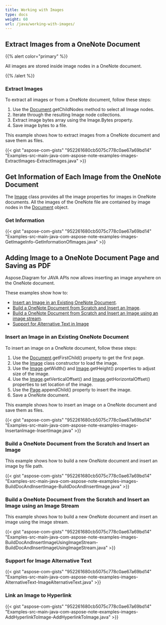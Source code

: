 ```yaml
---
title: Working with Images
type: docs
weight: 60
url: /java/working-with-images/
---
```


## **Extract Images from a OneNote Document**
{{% alert color="primary" %}} 

All images are stored inside image nodes in a OneNote document.

{{% /alert %}} 
### **Extract Images**
To extract all images or from a OneNote document, follow these steps:

1. Use the [Document](http://www.aspose.com/api/java/note/com.aspose.note/classes/Document).getChildNodes method to select all Image nodes.
1. Iterate through the resulting Image node collections.
1. Extract image bytes array using the Image.Bytes property.
1. Save image bytes to a file.

This example shows how to extract images from a OneNote document and save them as files.

{{< gist "aspose-com-gists" "952261680cb5075c778c0ae67a69bd14" "Examples-src-main-java-com-aspose-note-examples-images-ExtractImages-ExtractImages.java" >}}
## **Get Information of Each Image from the OneNote Document**
The [Image](http://www.aspose.com/api/java/note/com.aspose.note/classes/Image) class provides all the image properties for images in OneNote documents. All the images of the OneNote file are contained by image nodes in the [Document](chttp://www.aspose.com/api/java/note/com.aspose.note/classes/Document) object.
### **Get Information**
{{< gist "aspose-com-gists" "952261680cb5075c778c0ae67a69bd14" "Examples-src-main-java-com-aspose-note-examples-images-GetImageInfo-GetInformationOfImages.java" >}}
## **Adding Image to a OneNote Document Page and Saving as PDF**
Aspose.Diagram for JAVA APIs now allows inserting an image anywhere on the OneNote document.

These examples show how to:

- [Insert an Image in an Existing OneNote Document](/note/java/working-with-images-html/).
- [Build a OneNote Document from Scratch and Insert an Image](/note/java/working-with-images-html/).
- [Build a OneNote Document from Scratch and Insert an Image using an image stream](/note/java/working-with-images-html/).
- [Support for Alternative Text in Image](/note/java/working-with-images-html/)
### **Insert an Image in an Existing OneNote Document**
To insert an image on a OneNote document, follow these steps:

1. Use the [Document](http://www.aspose.com/api/java/note/com.aspose.note/classes/document/methods/getFirstChild\(\)/).getFirstChild() property to get the first page.
1. Use the [Image](http://www.aspose.com/api/java/note/com.aspose.note/classes/Image) class constructor to load the image.
1. Use the [Image](http://www.aspose.com/api/java/note/com.aspose.note/classes/Image).getWidth() and [Image](http://www.aspose.com/api/java/note/com.aspose.note/classes/Image).getHeight() properties to adjust size of the image.
1. Use the [Image](http://www.aspose.com/api/java/note/com.aspose.note/classes/Image).getVerticalOffset() and [Image](http://www.aspose.com/api/java/note/com.aspose.note/classes/Image).getHorizontalOffset() properties to set location of the image.
1. Use the [Page](http://www.aspose.com/api/java/note/com.aspose.note/classes/Page).appendChild() property to insert the image.
1. Save a OneNote document.

This example shows how to insert an image on a OneNote document and save them as files.

{{< gist "aspose-com-gists" "952261680cb5075c778c0ae67a69bd14" "Examples-src-main-java-com-aspose-note-examples-images-InsertanImage-InsertImage.java" >}}


### **Build a OneNote Document from the Scratch and Insert an Image**
This example shows how to build a new OneNote document and insert an image by file path.

{{< gist "aspose-com-gists" "952261680cb5075c778c0ae67a69bd14" "Examples-src-main-java-com-aspose-note-examples-images-BuildDocAndInsertImage-BuildDocAndInsertImage.java" >}}
### **Build a OneNote Document from the Scratch and Insert an Image using an Image Stream**
This example shows how to build a new OneNote document and insert an image using the image stream.

{{< gist "aspose-com-gists" "952261680cb5075c778c0ae67a69bd14" "Examples-src-main-java-com-aspose-note-examples-images-BuildDocAndInsertImageUsingImageStream-BuildDocAndInsertImageUsingImageStream.java" >}}
### **Support for Image Alternative Text**
{{< gist "aspose-com-gists" "952261680cb5075c778c0ae67a69bd14" "Examples-src-main-java-com-aspose-note-examples-images-AlternativeText-ImageAlternativeText.java" >}}
### **Link an Image to Hyperlink**
{{< gist "aspose-com-gists" "952261680cb5075c778c0ae67a69bd14" "Examples-src-main-java-com-aspose-note-examples-images-AddHyperlinkToImage-AddHyperlinkToImage.java" >}}
